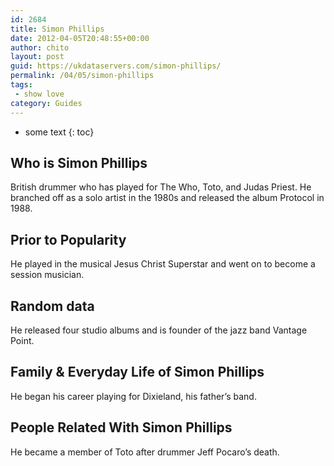 ```yaml
---
id: 2684
title: Simon Phillips
date: 2012-04-05T20:48:55+00:00
author: chito
layout: post
guid: https://ukdataservers.com/simon-phillips/
permalink: /04/05/simon-phillips
tags:
 - show love
category: Guides
---
```


* some text
{: toc}
          
          
## Who is  Simon Phillips
                  
                  
                  
British drummer who has played for The Who, Toto, and Judas Priest. He branched off as a solo artist in the 1980s and released the album Protocol in 1988.
                  
                
                
                
## Prior to Popularity 
                  
                  
                  
He played in the musical Jesus Christ Superstar and went on to become a session musician.
                  
                
                
                
## Random data 
                  
                  
                  
He released four studio albums and is founder of the jazz band Vantage Point.
                  
                
                
                
## Family & Everyday Life of Simon Phillips
                  
                  
                  
He began his career playing for Dixieland, his father&#8217;s band.
                  
                
                
                
## People Related With  Simon Phillips
                  
                  
                  
He became a member of Toto after drummer Jeff Pocaro&#8217;s death.
                  
                
              
            
          
          
          
    
    
  
